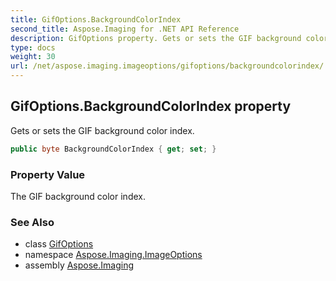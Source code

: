 ```yaml
---
title: GifOptions.BackgroundColorIndex
second_title: Aspose.Imaging for .NET API Reference
description: GifOptions property. Gets or sets the GIF background color index
type: docs
weight: 30
url: /net/aspose.imaging.imageoptions/gifoptions/backgroundcolorindex/
---
```

## GifOptions.BackgroundColorIndex property

Gets or sets the GIF background color index.

```csharp
public byte BackgroundColorIndex { get; set; }
```

### Property Value

The GIF background color index.

### See Also

* class [GifOptions](../)
* namespace [Aspose.Imaging.ImageOptions](../../gifoptions/)
* assembly [Aspose.Imaging](../../../)


